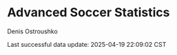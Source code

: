 # Advanced Soccer Statistics
Denis Ostroushko

<!-- gfm -->

Last successful data update: 2025-04-19 22:09:02 CST
